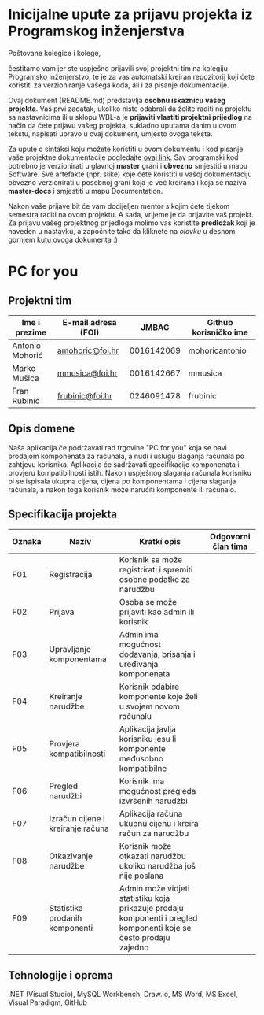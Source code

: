 # Inicijalne upute za prijavu projekta iz Programskog inženjerstva

Poštovane kolegice i kolege, 

čestitamo vam jer ste uspješno prijavili svoj projektni tim na kolegiju Programsko inženjerstvo, te je za vas automatski kreiran repozitorij koji ćete koristiti za verzioniranje vašega koda, ali i za pisanje dokumentacije.

Ovaj dokument (README.md) predstavlja **osobnu iskaznicu vašeg projekta**. Vaš prvi zadatak, ukoliko niste odabrali da želite raditi na projektu sa nastavnicima ili u sklopu WBL-a je **prijaviti vlastiti projektni prijedlog** na način da ćete prijavu vašeg projekta, sukladno uputama danim u ovom tekstu, napisati upravo u ovaj dokument, umjesto ovoga teksta.

Za upute o sintaksi koju možete koristiti u ovom dokumentu i kod pisanje vaše projektne dokumentacije pogledajte [ovaj link](https://guides.github.com/features/mastering-markdown/).
Sav programski kod potrebno je verzionirati u glavnoj **master** grani i **obvezno** smjestiti u mapu Software. Sve artefakte (npr. slike) koje ćete koristiti u vašoj dokumentaciju obvezno verzionirati u posebnoj grani koja je već kreirana i koja se naziva **master-docs** i smjestiti u mapu Documentation.

Nakon vaše prijave bit će vam dodijeljen mentor s kojim ćete tijekom semestra raditi na ovom projektu. A sada, vrijeme je da prijavite vaš projekt. Za prijavu vašeg projektnog prijedloga molimo vas koristite **predložak** koji je naveden u nastavku, a započnite tako da kliknete na *olovku* u desnom gornjem kutu ovoga dokumenta :) 

# PC for you

## Projektni tim

Ime i prezime | E-mail adresa (FOI) | JMBAG | Github korisničko ime
------------  | ------------------- | ----- | ---------------------
Antonio Mohorić | amohoric@foi.hr | 0016142069 | mohoricantonio
Marko Mušica | mmusica@foi.hr | 0016142667 | mmusica
Fran Rubinić | frubinic@foi.hr | 0246091478 | frubinic

## Opis domene
Naša aplikacija će podržavati rad trgovine "PC for you" koja se bavi prodajom komponenata za računala, a nudi i uslugu slaganja računala po zahtjevu korisnika. Aplikacija će sadržavati specifikacije komponenata i provjeru kompatibilnosti istih. Nakon uspješnog slaganja računala korisniku bi se ispisala ukupna cijena, cijena po komponentama i cijena slaganja računala, a nakon toga korisnik može naručiti komponente ili računalo.

## Specifikacija projekta

Oznaka | Naziv | Kratki opis | Odgovorni član tima
------ | ----- | ----------- | -------------------
F01 | Registracija | Korisnik se može registrirati i spremiti osobne podatke za narudžbu | 
F02 | Prijava | Osoba se može prijaviti kao admin ili korisnik | 
F03 | Upravljanje komponentama | Admin ima mogućnost dodavanja, brisanja i uređivanja komponenata | 
F04 | Kreiranje narudžbe | Korisnik odabire komponente koje želi u svojem novom računalu |
F05 | Provjera kompatibilnosti | Aplikacija javlja korisniku jesu li komponente međusobno kompatibilne|
F06 | Pregled narudžbi | Korisnik ima mogućnost pregleda izvršenih narudžbi |
F07 | Izračun cijene i kreiranje računa | Aplikacija računa ukupnu cijenu i kreira račun za narudžbu |
F08 | Otkazivanje narudžbe | Korisnik može otkazati narudžbu ukoliko narudžba još nije poslana |
F09 | Statistika prodanih komponenti | Admin može vidjeti statistiku koja prikazuje prodaju komponenti i pregled komponenti koje se često prodaju zajedno|

## Tehnologije i oprema
.NET (Visual Studio), MySQL Workbench, Draw.io, MS Word, MS Excel, Visual Paradigm, GitHub
